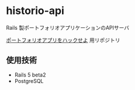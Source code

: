 historio-api
============

Rails 製ポートフォリオアプリケーションのAPIサーバ

[ポートフォリオアプリをハックせよ](https://sprint.code-check.io) 用リポジトリ

使用技術
-------

* Rails 5 beta2
* PostgreSQL
